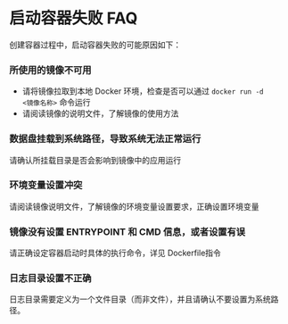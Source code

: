 # 启动容器失败 FAQ

创建容器过程中，启动容器失败的可能原因如下：

### 所使用的镜像不可用

* 请将镜像拉取到本地 Docker 环境，检查是否可以通过 <code>docker run -d <镜像名称></code> 命令运行
* 请阅读镜像的说明文件，了解镜像的使用方法

### 数据盘挂载到系统路径，导致系统无法正常运行

请确认所挂载目录是否会影响到镜像中的应用运行

### 环境变量设置冲突

请阅读镜像说明文件，了解镜像的环境变量设置要求，正确设置环境变量

### 镜像没有设置 ENTRYPOINT 和 CMD 信息，或者设置有误

请正确设定容器启动时具体的执行命令，详见 Dockerfile指令

### 日志目录设置不正确

日志目录需要定义为一个文件目录（而非文件），并且请确认不要设置为系统路径。

